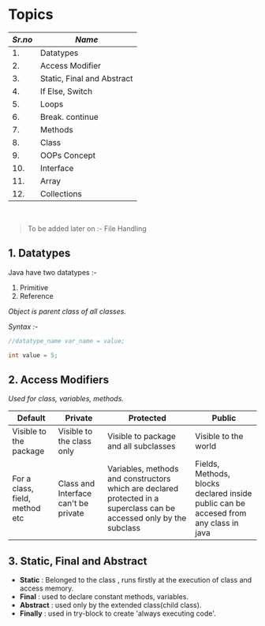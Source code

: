 # Topics

| *Sr.no* | *Name* |
|---|---|
|1.| Datatypes|
|2.| Access Modifier|
|3.| Static, Final and Abstract|
|4.| If Else, Switch|
|5.| Loops|
|6.| Break. continue|
|7.| Methods|
|8.| Class|
|9.| OOPs Concept|
|10.| Interface|
|11.| Array |
|12.| Collections|

<br>

> To be added later on :- File Handling


## 1. Datatypes

Java have two datatypes :-
1. Primitive
2. Reference

*Object is parent class of all classes.*

_Syntax :-_

```Java
//datatype_name var_name = value;

int value = 5;
```
## 2. Access Modifiers

_Used for class, variables, methods._

|**Default**|**Private**|**Protected**|**Public**|
|-----------|-----------|-------------|----------|
|Visible to the package|Visible to the class only|Visible to package and all subclasses|Visible to the world|
|For a class, field, method etc| Class and Interface can't be private| Variables, methods and constructors which are declared protected in a superclass can be accessed only by the subclass| Fields, Methods, blocks declared inside public can be accesed from any class in java|

## 3. Static, Final and Abstract

- **Static** : Belonged to the class , runs firstly at the execution of class and access memory.
- **Final** : used to declare constant methods, variables.
- **Abstract** : used only by the extended class(child class).
- **Finally** : used in try-block to create 'always executing code'.